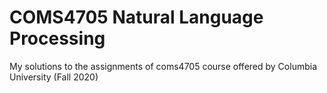 # COMS4705 Natural Language Processing
My solutions to the assignments of coms4705 course offered by Columbia University (Fall 2020)
